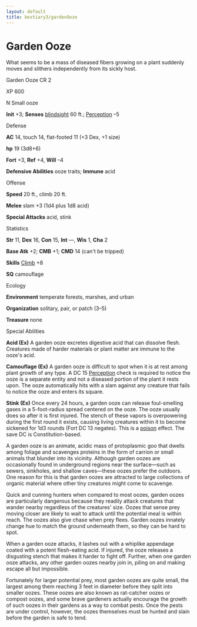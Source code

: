 ```yaml
---
layout: default
title: bestiary3/gardenOoze
---
```

# Garden Ooze

What seems to be a mass of diseased fibers growing on a plant suddenly moves and slithers independently from its sickly host.

Garden Ooze CR 2

XP 600

N Small ooze

**Init** +3; **Senses** [blindsight](monsters/universalMonsterRules#_blindsight) 60 ft.; [Perception](skills/perception#_perception) –5

Defense

**AC** 14, touch 14, flat-footed 11 (+3 Dex, +1 size)

**hp** 19 (3d8+6)

**Fort** +3, **Ref** +4, **Will** –4

**Defensive Abilities** ooze traits; **Immune** acid

Offense

**Speed** 20 ft., climb 20 ft.

**Melee** slam +3 (1d4 plus 1d8 acid)

**Special Attacks** acid, stink

Statistics

**Str** 11, **Dex** 16, **Con** 15, **Int** —, **Wis** 1, **Cha** 2

**Base Atk** +2; **CMB** +1; **CMD** 14 (can't be tripped)

**Skills** [Climb](skills/climb#_climb) +8

**SQ** camouflage

Ecology

**Environment** temperate forests, marshes, and urban

**Organization** solitary, pair, or patch (3–5)

**Treasure** none

Special Abilities

**Acid (Ex)** A garden ooze excretes digestive acid that can dissolve flesh. Creatures made of harder materials or plant matter are immune to the ooze's acid.

**Camouflage (Ex)** A garden ooze is difficult to spot when it is at rest among plant growth of any type. A DC 15 [Perception](skills/perception#_perception) check is required to notice the ooze is a separate entity and not a diseased portion of the plant it rests upon. The ooze automatically hits with a slam against any creature that fails to notice the ooze and enters its square.

**Stink (Ex)** Once every 24 hours, a garden ooze can release foul-smelling gases in a 5-foot-radius spread centered on the ooze. The ooze usually does so after it is first injured. The stench of these vapors is overpowering during the first round it exists, causing living creatures within it to become sickened for 1d3 rounds (Fort DC 13 negates). This is a [poison](monsters/universalMonsterRules#_poison-(ex-or-su)) effect. The save DC is Constitution-based.

A garden ooze is an animate, acidic mass of protoplasmic goo that dwells among foliage and scavenges proteins in the form of carrion or small animals that blunder into its vicinity. Although garden oozes are occasionally found in underground regions near the surface—such as sewers, sinkholes, and shallow caves—these oozes prefer the outdoors. One reason for this is that garden oozes are attracted to large collections of organic material where other tiny creatures might come to scavenge.

Quick and cunning hunters when compared to most oozes, garden oozes are particularly dangerous because they readily attack creatures that wander nearby regardless of the creatures' size. Oozes that sense prey moving closer are likely to wait to attack until the potential meal is within reach. The oozes also give chase when prey flees. Garden oozes innately change hue to match the ground underneath them, so they can be hard to spot.

When a garden ooze attacks, it lashes out with a whiplike appendage coated with a potent flesh-eating acid. If injured, the ooze releases a disgusting stench that makes it harder to fight off. Further, when one garden ooze attacks, any other garden oozes nearby join in, piling on and making escape all but impossible.

Fortunately for larger potential prey, most garden oozes are quite small, the largest among them reaching 3 feet in diameter before they split into smaller oozes. These oozes are also known as rat-catcher oozes or compost oozes, and some brave gardeners actually encourage the growth of such oozes in their gardens as a way to combat pests. Once the pests are under control, however, the oozes themselves must be hunted and slain before the garden is safe to tend.

